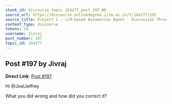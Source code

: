 ```yaml
---
chunk_id: discourse_topic_164277_post_197_00
source_url: https://discourse.onlinedegree.iitm.ac.in/t/164277/197
source_title: Project 1 - LLM-based Automation Agent - Discussion Thread [TDS Jan 2025]
content_type: discourse
tokens: 54
username: Jivraj
post_number: 197
topic_id: 164277
---
```


## Post #197 by Jivraj

**Direct Link**: [Post #197](https://discourse.onlinedegree.iitm.ac.in/t/164277/197)

Hi @JoelJeffrey

What you did wrong and how did you correct it?
